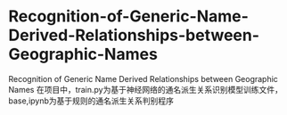 # Recognition-of-Generic-Name-Derived-Relationships-between-Geographic-Names
Recognition of Generic Name Derived Relationships between Geographic Names
在项目中，train.py为基于神经网络的通名派生关系识别模型训练文件，base,ipynb为基于规则的通名派生关系判别程序
